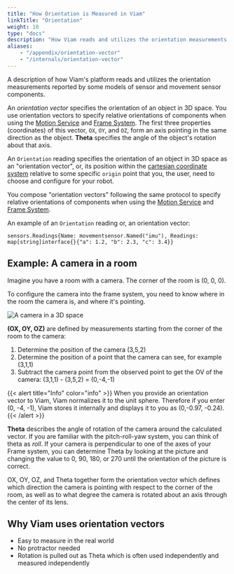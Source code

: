 ```yaml
---
title: "How Orientation is Measured in Viam"
linkTitle: "Orientation"
weight: 10
type: "docs"
description: "How Viam reads and utilizes the orientation measurements reported by some models of sensor."
aliases:
    - "/appendix/orientation-vector"
    - "/internals/orientation-vector"
---
```


A description of how Viam's platform reads and utilizes the orientation measurements reported by some models of sensor and movement sensor components.

<!-- TODO: CAN GATHER MODELS HERE -->

An _orientation vector_ specifies the orientation of an object in 3D space.
You use orientation vectors to specify relative orientations of components when using the [Motion Service](../../services/motion/) and [Frame System](../../services/frame-system/).
The first three properties (coordinates) of this vector, `OX`, `OY`, and `OZ`, form an axis pointing in the same direction as the object.
**Theta** specifies the angle of the object's rotation about that axis.

An `Orientation` reading specifies the orientation of an object in 3D space as an "orientation vector", or, its position within the [cartesian coordinate system](https://en.wikipedia.org/wiki/Cartesian_coordinate_system) relative to some specific `origin` point that you, the user, need to choose and configure for your robot.

You compose "orientation vectors" following the same protocol to specify relative orientations of components when using the [Motion Service](../../services/motion/) and [Frame System](../../services/frame-system/).

An example of an `Orientation` reading or, an orientation vector:

``` golang
sensors.Readings{Name: movementsensor.Named("imu"), Readings: map[string]interface{}{"a": 1.2, "b": 2.3, "c": 3.4}}
```

<!-- TODO: add terminal output or short code snippet -->

## Example: A camera in a room

Imagine you have a room with a camera.
The corner of the room is (0, 0, 0).

To configure the camera into the frame system, you need to know where in the room the camera is, and where it's pointing.

![A camera in a 3D space](/internals/vector/orientation-vector-camera.png)

**(OX, OY, OZ)** are defined by measurements starting from the corner of the room to the camera:

1. Determine the position of the camera (3,5,2)
2. Determine the position of a point that the camera can see, for example (3,1,1)
3. Subtract the camera point from the observed point to get the OV of the camera: (3,1,1) - (3,5,2) = (0,-4,-1)

{{< alert title="Info" color="info" >}}
When you provide an orientation vector to Viam, Viam normalizes it to the unit sphere.
Therefore if you enter (0, -4, -1), Viam stores it internally and displays it to you as (0,-0.97, -0.24).
{{< /alert >}}

**Theta** describes the angle of rotation of the camera around the calculated vector.
If you are familiar with the pitch-roll-yaw system, you can think of theta as _roll_.
If your camera is perpendicular to one of the axes of your Frame system,
you can determine Theta by looking at the picture and changing the value to 0, 90, 180, or 270 until the orientation of the picture is correct.

 OX, OY, OZ, and Theta together form the orientation vector which defines which direction the camera is pointing with respect to the corner of the room, as well as to what degree the camera is rotated about an axis through the center of its lens.

## Why Viam uses orientation vectors

- Easy to measure in the real world
- No protractor needed
- Rotation is pulled out as Theta which is often used independently and measured independently
